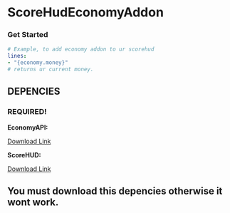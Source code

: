 # ScoreHudEconomyAddon
### Get Started
```yml
# Example, to add economy addon to ur scorehud
lines:
- "{economy.money}"
# returns ur current money.
```
## DEPENCIES
### REQUIRED!
**EconomyAPI:**

[Download Link](https://poggit.pmmp.io/p/EconomyAPI/5.7.1-3)

**ScoreHUD:**

[Download Link](https://poggit.pmmp.io/p/ScoreHud/6.3.1)

## You must download this depencies otherwise it wont work.
